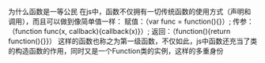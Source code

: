 为什么函数是一等公民
在js中，函数不仅拥有一切传统函数的使用方式（声明和调用），而且可以做到像简单值一样：
赋值：（var func = function(){}）;
传参：（function func(x, callback){callback(x)}）;
返回：（function(){return function(){}}）
这样的函数也称之为第一级函数，不仅如此，js中函数还充当了类的构造函数的作用，同时又是一个Function类的实例，这样的多重身份